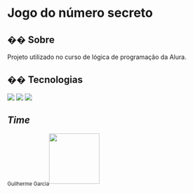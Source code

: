 <h1>Jogo do número secreto</h1>

<h2>�� Sobre</h2>
<p>Projeto utilizado no curso de lógica de programação da Alura.</p>

## �� Tecnologias
<div>
  <img src="https://img.shields.io/badge/HTML-239120?style=for-the-badge&logo=html5&logoColor=white">
  <img src="https://img.shields.io/badge/CSS-239120?&style=for-the-badge&logo=css3&logoColor=white">
  <img src="https://img.shields.io/badge/JavaScript-F7DF1E?style=for-the-badge&logo=javascript&logoColor=black">
</div>

## *Time*
<sub>Guilherme Garcia</sub><img loading="abelha" src="https://avatars.githubusercontent.com/u/199991280?s=400&u=9dafe564b5c169e311e0d5a4f75f06e06f7e253c&v=4" width=115>
